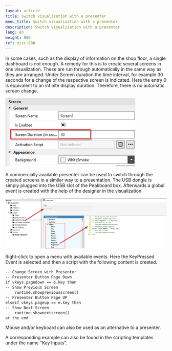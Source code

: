 ```yaml
---
layout: article
title: Switch visualization with a presenter
menu_title: Switch visualization with a presenter
description: Switch visualization with a presenter
lang: en
weight: 800
ref: misc-800
---
```


In some cases, such as the display of information on the shop floor, a single dashboard is not enough. 
A remedy for this is to create several screens in one visualization.
These are run through automatically in the same way as they are arranged. Under Screen duration the time interval, for example 30 seconds for a change of the respective screen is indicated.
Here the entry 0 is equivalent to an infinite display duration. Therefore, there is no automatic screen change.

![Screen duration](/assets/images/misc/Presenter/screenduration.png)

A commercially available presenter can be used to switch through the created screens in a similar way to a presentation. The USB dongle is simply plugged into the USB slot of the Peakboard box.
Afterwards a global event is created with the help of the designer in the visualization. 

![script selection](/assets/images/misc/Presenter/img2.png)

Right-click to open a menu with available events. Here the KeyPressed Event is selected and then a script with the following content is created. 


```
-- Change Screen with Presenter
-- Presenter Button Page Down
if vkeys.pagedown == e.key then
-- Show Previous Screen
	runtime.showpreviousscreen()
-- Presenter Button Page UP
elseif vkeys.pageup == e.key then
-- Show Next Screen
	runtime.shownextscreen()
at the end
```

Mouse and/or keyboard can also be used as an alternative to a presenter.

A corresponding example can also be found in the scripting templates under the name "Key Inputs".
